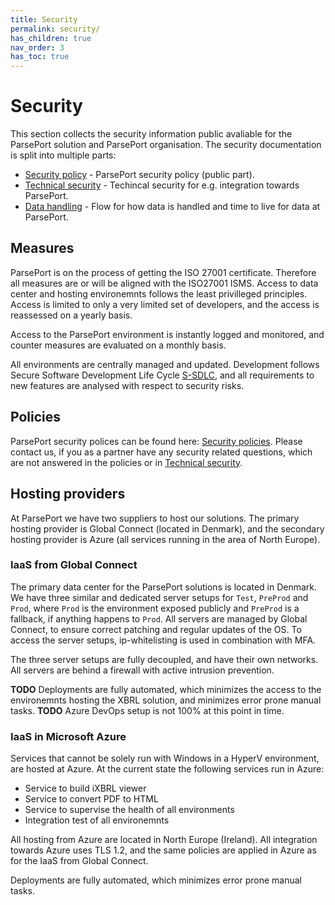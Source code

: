 ```yaml
---
title: Security
permalink: security/
has_children: true
nav_order: 3
has_toc: true
---
```

# Security
This section collects the security information public avaliable for the ParsePort solution and ParsePort organisation. The security documentation is split into multiple parts:

* [Security policy](securitypolicies.md) - ParsePort security policy (public part).
* [Technical security](technicalsecurity.md) - Techincal security for e.g. integration towards ParsePort.
* [Data handling](datahandling.md) - Flow for how data is handled and time to live for data at ParsePort.

## Measures
ParsePort is on the process of getting the ISO 27001 certificate. Therefore all measures are or will be aligned with the ISO27001 ISMS.
Access to data center and hosting environemnts follows the least privilleged principles. Access is limited to only a very limited set of developers, and the access is reassessed on a yearly basis.

Access to the ParsePort environment is instantly logged and monitored, and counter measures are evaluated on a monthly basis.

All environments are centrally managed and updated. Development follows Secure Software Development Life Cycle [S-SDLC](https://resources.infosecinstitute.com/intro-secure-software-development-life-cycle), and all requirements to new features are analysed with respect to security risks.

## Policies
ParsePort security polices can be found here: [Security policies](securitypolicies.md). Please contact us, if you as a partner have any security related questions, which are not answered in the policies or in [Technical security](technicalsecurity.md).

## Hosting providers
At ParsePort we have two suppliers to host our solutions. The primary hosting provider is Global Connect (located in Denmark), and the secondary hosting provider is Azure (all services running in the area of North Europe).

### IaaS from Global Connect
The primary data center for the ParsePort solutions is located in Denmark. We have three similar and dedicated server setups for `Test`, `PreProd` and `Prod`, where `Prod` is the environment exposed publicly and `PreProd` is a fallback, if anything happens to `Prod`. All servers are managed by Global Connect, to ensure correct patching and regular updates of the OS. To access the server setups, ip-whitelisting is used in combination with MFA.

The three server setups are fully decoupled, and have their own networks. All servers are behind a firewall with active intrusion prevention.

**TODO** Deployments are fully automated, which minimizes the access to the environemnts hosting the XBRL solution, and minimizes error prone manual tasks. **TODO** Azure DevOps setup is not 100% at this point in time.

### IaaS in Microsoft Azure
Services that cannot be solely run with Windows in a HyperV environment, are hosted at Azure. At the current state the following services run in Azure:
* Service to build iXBRL viewer
* Service to convert PDF to HTML
* Service to supervise the health of all environments
* Integration test of all environemnts

All hosting from Azure are located in North Europe (Ireland). All integration towards Azure uses TLS 1.2, and the same policies are applied in Azure as for the IaaS from Global Connect.

Deployments are fully automated, which minimizes error prone manual tasks.
